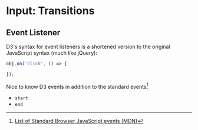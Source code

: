 # Input: Transitions

## Event Listener

D3's syntax for event listeners is a shortened version to the original JavaScript syntax (much like jQuery):

```js
obj.on('click', () => {

});
```

Nice to know D3 events in addition to the standard events[^js-events]

- `start`
- `end`

[^js-events]: [List of Standard Browser JavaScript events (MDN)](https://developer.mozilla.org/en-US/docs/Web/Events#event_listing)